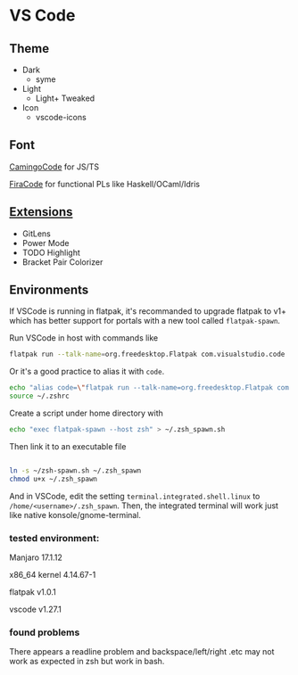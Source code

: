 # VS Code

## Theme

- Dark
  - syme
- Light
  - Light+ Tweaked
- Icon
  - vscode-icons

## Font

[CamingoCode](https://www.fontsquirrel.com/fonts/camingocode) for JS/TS

[FiraCode](https://github.com/tonsky/FiraCode) for functional PLs like Haskell/OCaml/Idris

## [Extensions](./extensions)

- GitLens
- Power Mode
- TODO Highlight
- Bracket Pair Colorizer

## Environments

If VSCode is running in flatpak, it's recommanded to upgrade flatpak to v1+ which has better support for portals with a new tool called `flatpak-spawn`.

Run VSCode in host with commands like

```bash
flatpak run --talk-name=org.freedesktop.Flatpak com.visualstudio.code
```

Or it's a good practice to alias it with `code`.

```bash
echo "alias code=\"flatpak run --talk-name=org.freedesktop.Flatpak com.visualstudio.code\"" | tee -a ~/.zshrc
source ~/.zshrc
```

Create a script under home directory with

```bash
echo "exec flatpak-spawn --host zsh" > ~/.zsh_spawn.sh
```

Then link it to an executable file

```bash

ln -s ~/zsh-spawn.sh ~/.zsh_spawn
chmod u+x ~/.zsh_spawn
```

And in VSCode, edit the setting `terminal.integrated.shell.linux` to `/home/<username>/.zsh_spawn`. Then, the integrated terminal will work just like native konsole/gnome-terminal.

### tested environment:

  Manjaro 17.1.12

  x86_64 kernel 4.14.67-1

  flatpak v1.0.1

  vscode v1.27.1

### found problems

There appears a readline problem and backspace/left/right .etc may not work as expected in zsh but work in bash.

